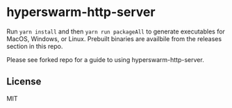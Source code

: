# hyperswarm-http-server

Run `yarn install` and then `yarn run packageAll` to generate executables for MacOS, Windows, or Linux. Prebuilt binaries are availbile from the releases section in this repo.

Please see forked repo for a guide to using hyperswarm-http-server.

## License

MIT
